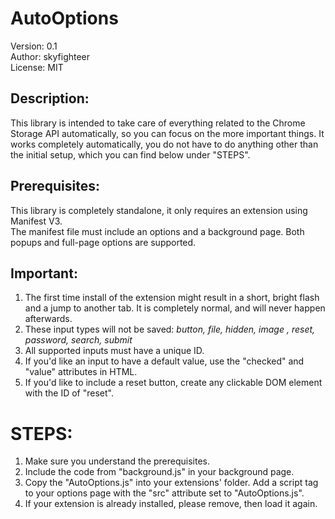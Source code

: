 # AutoOptions
Version: 0.1  
Author: skyfighteer  
License: MIT  

## Description:
This library is intended to take care of everything related to the Chrome Storage API automatically, so you can focus on the more important things. It works completely automatically, you do not have to do anything other than the initial setup, which you can find below under "STEPS".

## Prerequisites:
This library is completely standalone, it only requires an extension using Manifest V3.  
The manifest file must include an options and a background page. Both popups and full-page options are supported.

## Important:
1. The first time install of the extension might result in a short, bright flash and a jump to another tab. It is completely normal, and will never happen afterwards.
2. These input types will not be saved: *button, file, hidden, image , reset, password, search, submit*
3. All supported inputs must have a unique ID.
4. If you'd like an input to have a default value, use the "checked" and "value" attributes in HTML.
5. If you'd like to include a reset button, create any clickable DOM element with the ID of "reset".

# STEPS:
1. Make sure you understand the prerequisites.
2. Include the code from "background.js" in your background page.
3. Copy the "AutoOptions.js" into your extensions' folder. Add a script tag to your options page with the "src" attribute set to "AutoOptions.js".
4. If your extension is already installed, please remove, then load it again.
